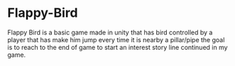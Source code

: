 # Flappy-Bird
Flappy Bird is a basic game made in unity that has bird controlled by a player that has make him jump every time it is nearby a  pillar/pipe the goal is to reach to the end of game to start an interest story line continued in my game.
